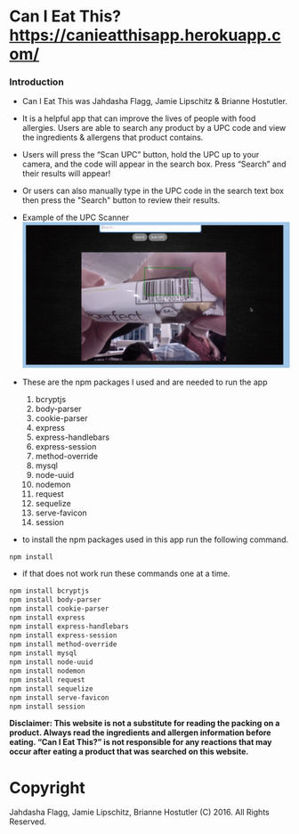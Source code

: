 # Can I Eat This?   https://canieatthisapp.herokuapp.com/

### Introduction

* Can I Eat This was Jahdasha Flagg, Jamie Lipschitz & Brianne Hostutler.
* It is a helpful app that can improve the lives of people with food allergies. Users are able to search any product by a UPC code and view the ingredients & allergens that product contains.
* Users will press the “Scan UPC” button, hold the UPC up to your camera, and the code will appear in the search box. Press “Search” and their results will appear!
* Or users can also manually type in the UPC code in the search text box then press the "Search" button to review their results.

* Example of the UPC Scanner
![ScreenShot](img-for-readme/scanner.png "UPC Scanner")

* These are the npm packages I used and are needed to run the app

  1. bcryptjs
  2. body-parser
  3. cookie-parser
  4. express
  5. express-handlebars
  6. express-session
  7. method-override
  8. mysql
  9. node-uuid
  10. nodemon
  11. request
  12. sequelize
  13. serve-favicon
  14. session


* to install the npm packages used in this app run the following command.
```
npm install

```

* if that does not work run these commands one at a time.
```
npm install bcryptjs
npm install body-parser
npm install cookie-parser
npm install express
npm install express-handlebars
npm install express-session
npm install method-override
npm install mysql
npm install node-uuid
npm install nodemon
npm install request
npm install sequelize
npm install serve-favicon
npm install session

```

**Disclaimer: This website is not a substitute for reading the packing on a product. Always read the ingredients and allergen information before eating. “Can I Eat This?” is not responsible for any reactions that may occur after eating a product that was searched on this website.**

# Copyright
Jahdasha Flagg, Jamie Lipschitz, Brianne Hostutler (C) 2016. All Rights Reserved.
